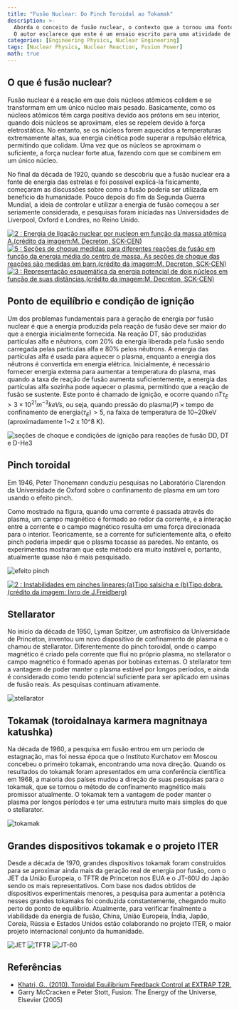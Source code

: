 ```yaml
---
title: "Fusão Nuclear: Do Pinch Toroidal ao Tokamak"
description: >-
  Aborda o conceito de fusão nuclear, o contexto que a tornou uma fonte de energia promissora, os objetivos técnicos para a comercialização da energia de fusão e a evolução da tecnologia de fusão desde o pinch toroidal até o ITER.
  O autor esclarece que este é um ensaio escrito para uma atividade de clube de ciências quando estava no segundo ano do ensino médio, e está em um estilo mais coloquial do que outros posts, mas foi carregado na forma original para fins de arquivamento.
categories: [Engineering Physics, Nuclear Engineering]
tags: [Nuclear Physics, Nuclear Reaction, Fusion Power]
math: true
---
```


## O que é fusão nuclear?
Fusão nuclear é a reação em que dois núcleos atômicos colidem e se transformam em um único núcleo mais pesado. Basicamente, como os núcleos atômicos têm carga positiva devido aos prótons em seu interior, quando dois núcleos se aproximam, eles se repelem devido à força eletrostática. No entanto, se os núcleos forem aquecidos a temperaturas extremamente altas, sua energia cinética pode superar a repulsão elétrica, permitindo que colidam. Uma vez que os núcleos se aproximam o suficiente, a força nuclear forte atua, fazendo com que se combinem em um único núcleo.

No final da década de 1920, quando se descobriu que a fusão nuclear era a fonte de energia das estrelas e foi possível explicá-la fisicamente, começaram as discussões sobre como a fusão poderia ser utilizada em benefício da humanidade. Pouco depois do fim da Segunda Guerra Mundial, a ideia de controlar e utilizar a energia de fusão começou a ser seriamente considerada, e pesquisas foram iniciadas nas Universidades de Liverpool, Oxford e Londres, no Reino Unido.

<a href="https://www.researchgate.net/figure/Nuclear-binding-energy-per-nucleon-as-a-function-of-the-atomic-mass-Aimage-creditM_fig2_275003974"><img src="https://www.researchgate.net/profile/G_Khatri/publication/275003974/figure/fig2/AS:311308386881537@1451233111244/Nuclear-binding-energy-per-nucleon-as-a-function-of-the-atomic-mass-Aimage-creditM.png" alt="2 : Energia de ligação nuclear por nucleon em função da massa atômica A.(crédito da imagem:M. Decreton, SCK-CEN)"/></a>
<a href="https://www.researchgate.net/figure/Measured-cross-sections-for-different-fusion-reactions-as-a-function-of-the-averaged_fig5_275003974"><img src="https://www.researchgate.net/profile/G_Khatri/publication/275003974/figure/fig5/AS:311308386881540@1451233111335/Measured-cross-sections-for-different-fusion-reactions-as-a-function-of-the-averaged.png" alt="5 : Seções de choque medidas para diferentes reações de fusão em função da energia média do centro de massa. As seções de choque das reações são medidas em barn.(crédito da imagem:M. Decreton, SCK-CEN)"/></a>
<a href="https://www.researchgate.net/figure/Schematic-representation-of-the-potential-energy-of-two-nuclei-as-a-function-of-their_fig3_275003974"><img src="https://www.researchgate.net/profile/G_Khatri/publication/275003974/figure/fig3/AS:311308386881538@1451233111275/Schematic-representation-of-the-potential-energy-of-two-nuclei-as-a-function-of-their.png" alt="3 : Representação esquemática da energia potencial de dois núcleos em função de suas distâncias.(crédito da imagem:M. Decreton, SCK-CEN)"/></a>

## Ponto de equilíbrio e condição de ignição
Um dos problemas fundamentais para a geração de energia por fusão nuclear é que a energia produzida pela reação de fusão deve ser maior do que a energia inicialmente fornecida. Na reação DT, são produzidas partículas alfa e nêutrons, com 20% da energia liberada pela fusão sendo carregada pelas partículas alfa e 80% pelos nêutrons. A energia das partículas alfa é usada para aquecer o plasma, enquanto a energia dos nêutrons é convertida em energia elétrica. Inicialmente, é necessário fornecer energia externa para aumentar a temperatura do plasma, mas quando a taxa de reação de fusão aumenta suficientemente, a energia das partículas alfa sozinha pode aquecer o plasma, permitindo que a reação de fusão se sustente. Este ponto é chamado de ignição, e ocorre quando $nT\tau_{E} > 3 \times 10^{21} m^{-3} keVs$, ou seja, quando $\text{pressão do plasma}(P) \times \text{tempo de confinamento de energia}(\tau_{E}) > 5$, na faixa de temperatura de 10~20keV (aproximadamente 1~2 x 10^8 K).

![seções de choque e condições de ignição para reações de fusão DD, DT e D-He3](/assets/img/fusion-power/cross-sections.png)

## Pinch toroidal
Em 1946, Peter Thonemann conduziu pesquisas no Laboratório Clarendon da Universidade de Oxford sobre o confinamento de plasma em um toro usando o efeito pinch.

Como mostrado na figura, quando uma corrente é passada através do plasma, um campo magnético é formado ao redor da corrente, e a interação entre a corrente e o campo magnético resulta em uma força direcionada para o interior. Teoricamente, se a corrente for suficientemente alta, o efeito pinch poderia impedir que o plasma tocasse as paredes. No entanto, os experimentos mostraram que este método era muito instável e, portanto, atualmente quase não é mais pesquisado.

![efeito pinch](/assets/img/fusion-power/pinch-effect.png)

<a href="https://www.researchgate.net/figure/Instabilities-in-linear-pinchesaSausage-type-and-bKink-type-image-credit-book_fig9_275003974"><img src="https://www.researchgate.net/profile/G_Khatri/publication/275003974/figure/fig9/AS:311308386881544@1451233111528/Instabilities-in-linear-pinchesaSausage-type-and-bKink-type-image-credit-book.png" alt="2 : Instabilidades em pinches lineares;(a)Tipo salsicha e (b)Tipo dobra. (crédito da imagem: livro de J.Freidberg)"/></a>

## Stellarator
No início da década de 1950, Lyman Spitzer, um astrofísico da Universidade de Princeton, inventou um novo dispositivo de confinamento de plasma e o chamou de stellarator. Diferentemente do pinch toroidal, onde o campo magnético é criado pela corrente que flui no próprio plasma, no stellarator o campo magnético é formado apenas por bobinas externas. O stellarator tem a vantagem de poder manter o plasma estável por longos períodos, e ainda é considerado como tendo potencial suficiente para ser aplicado em usinas de fusão reais. As pesquisas continuam ativamente.

![stellarator](/assets/img/fusion-power/stellarator.png)

## Tokamak (toroidalnaya karmera magnitnaya katushka)
Na década de 1960, a pesquisa em fusão entrou em um período de estagnação, mas foi nessa época que o Instituto Kurchatov em Moscou concebeu o primeiro tokamak, encontrando uma nova direção. Quando os resultados do tokamak foram apresentados em uma conferência científica em 1968, a maioria dos países mudou a direção de suas pesquisas para o tokamak, que se tornou o método de confinamento magnético mais promissor atualmente. O tokamak tem a vantagem de poder manter o plasma por longos períodos e ter uma estrutura muito mais simples do que o stellarator.

![tokamak](/assets/img/fusion-power/tokamak.png)

## Grandes dispositivos tokamak e o projeto ITER
Desde a década de 1970, grandes dispositivos tokamak foram construídos para se aproximar ainda mais da geração real de energia por fusão, com o JET da União Europeia, o TFTR de Princeton nos EUA e o JT-60U do Japão sendo os mais representativos. Com base nos dados obtidos de dispositivos experimentais menores, a pesquisa para aumentar a potência nesses grandes tokamaks foi conduzida constantemente, chegando muito perto do ponto de equilíbrio. Atualmente, para verificar finalmente a viabilidade da energia de fusão, China, União Europeia, Índia, Japão, Coreia, Rússia e Estados Unidos estão colaborando no projeto ITER, o maior projeto internacional conjunto da humanidade.

![JET](/assets/img/fusion-power/JET.png)
![TFTR](/assets/img/fusion-power/TFTR.png)
![JT-60](/assets/img/fusion-power/JT-60.png)

## Referências
- [Khatri, G.. (2010). Toroidal Equilibrium Feedback Control at EXTRAP T2R.](https://www.researchgate.net/publication/275003974_Toroidal_Equilibrium_Feedback_Control_at_EXTRAP_T2R)
- Garry McCracken e Peter Stott, Fusion: The Energy of the Universe, Elsevier (2005)
